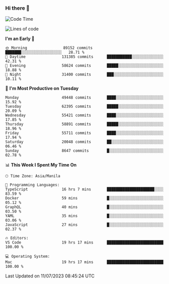 ### Hi there 👋

<!--START_SECTION:waka-->
![Code Time](http://img.shields.io/badge/Code%20Time-4%2C154%20hrs%2047%20mins-blue)

![Lines of code](https://img.shields.io/badge/From%20Hello%20World%20I%27ve%20Written-114.2%20million%20lines%20of%20code-blue)

**I'm an Early 🐤** 

```text
🌞 Morning                89152 commits       ███████░░░░░░░░░░░░░░░░░░   28.71 % 
🌆 Daytime                131385 commits      ███████████░░░░░░░░░░░░░░   42.31 % 
🌃 Evening                58624 commits       █████░░░░░░░░░░░░░░░░░░░░   18.88 % 
🌙 Night                  31400 commits       ███░░░░░░░░░░░░░░░░░░░░░░   10.11 % 
```
📅 **I'm Most Productive on Tuesday** 

```text
Monday                   49448 commits       ████░░░░░░░░░░░░░░░░░░░░░   15.92 % 
Tuesday                  62395 commits       █████░░░░░░░░░░░░░░░░░░░░   20.09 % 
Wednesday                55421 commits       ████░░░░░░░░░░░░░░░░░░░░░   17.85 % 
Thursday                 58891 commits       █████░░░░░░░░░░░░░░░░░░░░   18.96 % 
Friday                   55711 commits       ████░░░░░░░░░░░░░░░░░░░░░   17.94 % 
Saturday                 20048 commits       ██░░░░░░░░░░░░░░░░░░░░░░░   06.46 % 
Sunday                   8647 commits        █░░░░░░░░░░░░░░░░░░░░░░░░   02.78 % 
```


📊 **This Week I Spent My Time On** 

```text
🕑︎ Time Zone: Asia/Manila

💬 Programming Languages: 
TypeScript               16 hrs 7 mins       █████████████████████░░░░   83.59 % 
Docker                   59 mins             █░░░░░░░░░░░░░░░░░░░░░░░░   05.12 % 
GraphQL                  40 mins             █░░░░░░░░░░░░░░░░░░░░░░░░   03.50 % 
YAML                     35 mins             █░░░░░░░░░░░░░░░░░░░░░░░░   03.06 % 
JavaScript               27 mins             █░░░░░░░░░░░░░░░░░░░░░░░░   02.37 % 

🔥 Editors: 
VS Code                  19 hrs 17 mins      █████████████████████████   100.00 % 

💻 Operating System: 
Mac                      19 hrs 17 mins      █████████████████████████   100.00 % 
```


 Last Updated on 11/07/2023 08:45:24 UTC
<!--END_SECTION:waka-->


<!--
**rad182/rad182** is a ✨ _special_ ✨ repository because its `README.md` (this file) appears on your GitHub profile.

Here are some ideas to get you started:

- 🔭 I’m currently working on ...
- 🌱 I’m currently learning ...
- 👯 I’m looking to collaborate on ...
- 🤔 I’m looking for help with ...
- 💬 Ask me about ...
- 📫 How to reach me: ...
- 😄 Pronouns: ...
- ⚡ Fun fact: ...
-->
